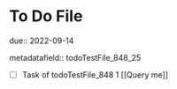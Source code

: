 # To Do File

due:: 2022-09-14

metadatafield:: todoTestFile_848_25

- [ ] Task of todoTestFile_848 1 [[Query me]]
